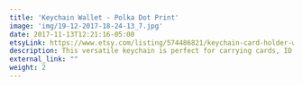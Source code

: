 ```yaml
---
title: 'Keychain Wallet - Polka Dot Print'
image: 'img/19-12-2017-18-24-13_7.jpg'
date: 2017-11-13T12:21:16-05:00
etsyLink: https://www.etsy.com/listing/574486821/keychain-card-holder-wallet-polka-dot?ref=shop_home_active_8
description: This versatile keychain is perfect for carrying cards, ID's and money while conveniently keeping your keys attached. Available in many super cute prints. Cotton interior and exterior. Durable and lightweight.4" height5 1/2" length
external_link: ""
weight: 2
---
```

